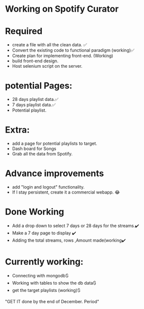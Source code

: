 # Working on **Spotify Curator**
# Required
* create a file with all the clean data. ✅
* Convert the existing code to functional paradigm (working)✅
* Create plan for implementing front-end. (Working)
* build front-end design.
* Host selenium script on the server.

# potential Pages:
* 28 days playlist data.✅
* 7 days playlist data.✅
* Potential playlist.

# Extra:

* add a page for potential playlists to target.
* Dash board for Songs
* Grab all the data from Spotify.

# Advance improvements

* add "login and logout" functionality.
* If I stay persistent, create it a commercial webapp. 😂


# Done Working
* Add a drop down to select 7 days or 28 days for the streams.✔️
* Make a 7 day page to display ✔️
* Adding the total streams, rows ,Amount made(working✔️

# Currently working:
* Connecting with mongodb🔃
* Working with tables to show the db data🔃
* get the target playlists (working)🔃



"GET IT done by the end of December. Period"
